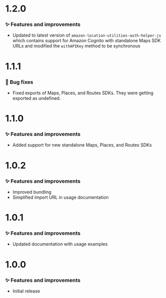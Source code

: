 # 1.2.0

### ✨ Features and improvements

- Updated to latest version of `amazon-location-utilities-auth-helper-js` which contains support for Amazon Cognito with standalone Maps SDK URLs and modified the `withAPIKey` method to be synchronous

# 1.1.1

### 🐞 Bug fixes

- Fixed exports of Maps, Places, and Routes SDKs. They were getting exported as undefined.

# 1.1.0

### ✨ Features and improvements

- Added support for new standalone Maps, Places, and Routes SDKs

# 1.0.2

### ✨ Features and improvements

- Improved bundling
- Simplified import URL in usage documentation

# 1.0.1

### ✨ Features and improvements

- Updated documentation with usage examples

# 1.0.0

### ✨ Features and improvements

- Initial release

